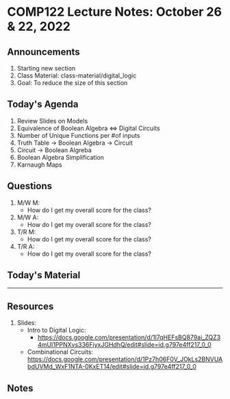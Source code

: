 # COMP122 Lecture Notes: October 26 & 22, 2022

## Announcements
   1. Starting new section
   1. Class Material:  class-material/digital_logic
   1. Goal: To reduce the size of this section 

## Today's Agenda
   1. Review Slides on Models
   1. Equivalence of Boolean Algebra ⇔ Digital Circuits
   1. Number of Unique Functions per #of inputs
   1. Truth Table -> Boolean Algebra -> Circuit
   1. Circuit -> Boolean Algreba
   1. Boolean Algebra Simplification
   1. Karnaugh Maps

## Questions
   1. M/W M:
      - How do I get my overall score for the class?
   1. M/W A:
      - How do I get my overall score for the class?
   1. T/R M: 
      - How do I get my overall score for the class?
   1. T/R A:
      - How do I get my overall score for the class?


## Today's Material



---
## Resources
   1. Slides:
      * Intro to Digital Logic:
        - https://docs.google.com/presentation/d/1l7qHEFsBQ879ai_ZQZ34mUI1PPNXvs336FiyxJGHdhQ/edit#slide=id.g797e4ff217_0_0
      * Combinational Circuits: https://docs.google.com/presentation/d/1Pz7h06F0V_JOkLs2BNVUAbdUVMd_WxF1NTA-0KxET14/edit#slide=id.g797e4ff217_0_0



## Notes
